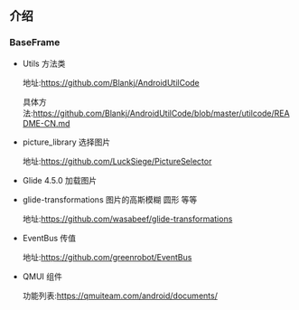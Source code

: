 ## 介绍
### BaseFrame
* Utils 方法类

  地址:https://github.com/Blankj/AndroidUtilCode
  
  具体方法:https://github.com/Blankj/AndroidUtilCode/blob/master/utilcode/README-CN.md

* picture_library 选择图片

  地址:https://github.com/LuckSiege/PictureSelector
  
* Glide 4.5.0 加载图片

* glide-transformations 图片的高斯模糊 圆形 等等

  地址:https://github.com/wasabeef/glide-transformations

* EventBus  传值

  地址:https://github.com/greenrobot/EventBus

* QMUI 组件
  
  功能列表:https://qmuiteam.com/android/documents/
